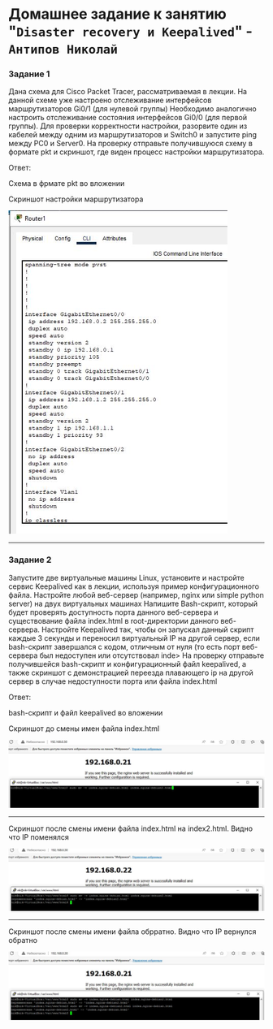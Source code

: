 # Домашнее задание к занятию "`Disaster recovery и Keepalived`" - `Антипов Николай`

### Задание 1

Дана схема для Cisco Packet Tracer, рассматриваемая в лекции.
На данной схеме уже настроено отслеживание интерфейсов маршрутизаторов Gi0/1 (для нулевой группы)
Необходимо аналогично настроить отслеживание состояния интерфейсов Gi0/0 (для первой группы).
Для проверки корректности настройки, разорвите один из кабелей между одним из маршрутизаторов и Switch0 и запустите ping между PC0 и Server0.
На проверку отправьте получившуюся схему в формате pkt и скриншот, где виден процесс настройки маршрутизатора.


Ответ:

Схема в фрмате pkt во вложении

Скриншот настройки маршрутизатора

![скриншот настройки](https://github.com/NikolayAntipov/Keepalived/blob/main/img/1.JPG)

---

### Задание 2

Запустите две виртуальные машины Linux, установите и настройте сервис Keepalived как в лекции, используя пример конфигурационного файла.
Настройте любой веб-сервер (например, nginx или simple python server) на двух виртуальных машинах
Напишите Bash-скрипт, который будет проверять доступность порта данного веб-сервера и существование файла index.html в root-директории данного веб-сервера.
Настройте Keepalived так, чтобы он запускал данный скрипт каждые 3 секунды и переносил виртуальный IP на другой сервер, если bash-скрипт завершался с кодом, отличным от нуля (то есть порт веб-сервера был недоступен или отсутствовал inde>
На проверку отправьте получившейся bash-скрипт и конфигурационный файл keepalived, а также скриншот с демонстрацией переезда плавающего ip на другой сервер в случае недоступности порта или файла index.html

Ответ:

bash-скрипт и файл keepalived во вложении

Скриншот до смены имен файла index.html

 ![до смены](https://github.com/NikolayAntipov/Keepalived/blob/main/img/2_%D0%B4%D0%BE%20%D1%81%D0%BC%D0%B5%D0%BD%D1%8B%20%D0%B8%D0%BC%D0%B5%D0%BD%D0%B8%20%D1%84%D0%B0%D0%B9%D0%BB%D0%B0.JPG)

---



Скриншот после смены имени файла index.html на index2.html. Видно что IP поменялся

 ![после смены](https://github.com/NikolayAntipov/Keepalived/blob/main/img/2_%D0%BF%D0%BE%D1%81%D0%BB%D0%B5%20%D1%81%D0%BC%D0%B5%D0%BD%D1%8B%20%D0%B8%D0%BC%D0%B5%D0%BD%D0%B8%20%D1%84%D0%B0%D0%B9%D0%BB%D0%B0.JPG)

---



Скриншот после смены имени файла обрратно. Видно что IP вернулся обратно

![после смены обратно](https://github.com/NikolayAntipov/Keepalived/blob/main/img/2_%D0%BF%D0%BE%D1%81%D0%BB%D0%B5%20%D1%81%D0%BC%D0%B5%D0%BD%D1%8B%20%D0%B8%D0%BC%D0%B5%D0%BD%D0%B8%20%D0%BE%D0%B1%D1%80%D0%B0%D1%82%D0%BD%D0%BE.JPG)

